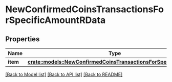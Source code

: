 # NewConfirmedCoinsTransactionsForSpecificAmountRData

## Properties

Name | Type | Description | Notes
------------ | ------------- | ------------- | -------------
**item** | [**crate::models::NewConfirmedCoinsTransactionsForSpecificAmountRi**](NewConfirmedCoinsTransactionsForSpecificAmountRI.md) |  | 

[[Back to Model list]](../README.md#documentation-for-models) [[Back to API list]](../README.md#documentation-for-api-endpoints) [[Back to README]](../README.md)


